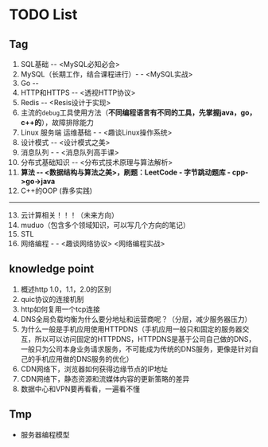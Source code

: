 # TODO List

## Tag
1. SQL基础 -- <MySQL必知必会>
2. MySQL（长期工作，结合课程进行）- - <MySQL实战> 
3. Go -- <The Go Programming Language>
4. HTTP和HTTPS -- <透视HTTP协议>
5. Redis -- <Resis设计于实现>
6. 主流的`debug`工具使用方法（**不同编程语言有不同的工具，先掌握java，go，c++的**），故障排除能力
7. Linux 服务端 运维基础 - - <趣谈Linux操作系统> 
8. 设计模式 -- <设计模式之美>
9. 消息队列 - - <消息队列高手课> 
10. 分布式基础知识 -- <分布式技术原理与算法解析>
11. **算法 -- <数据结构与算法之美>，刷题：LeetCode - 字节跳动题库 - cpp->go->java**
12. C++的OOP (靠多实践)

----------------------------------------

13. 云计算相关！！！（未来方向）
14. muduo（包含多个领域知识，可以写几个方向的笔记）
15. STL
16. 网络编程 - - <趣谈网络协议> <网络编程实战>

## knowledge point

1. 概述http 1.0，1.1，2.0的区别
2. quic协议的连接机制
3. http如何复用一个tcp连接
4. DNS全局负载均衡为什么要分地址和运营商呢？（分层，减少服务器压力）
5. 为什么一般是手机应用使用HTTPDNS（手机应用一般只和固定的服务器交互，所以可以访问固定的HTTPDNS，HTTPDNS是基于公司自己做的DNS，一般只为公司本身业务请求服务，不可能成为传统的DNS服务，更像是针对自己的手机应用做的DNS服务的优化）
6. CDN网络下，浏览器如何获得边缘节点的IP地址
7. CDN网络下，静态资源和流媒体内容的更新策略的差异
8. 数据中心和VPN要再看看，一遍看不懂

## Tmp
- 服务器编程模型